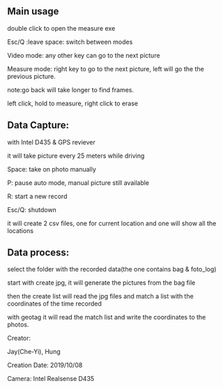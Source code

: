 ## Main usage
double click to open the measure exe

Esc/Q :leave
space: switch between modes

Video mode:
any other key can go to the next picture

Measure mode:
right key to go to the next picture, left will go the the previous picture.

note:go back will take longer to find frames.

left click, hold to measure, right click to erase

## Data Capture:
with Intel D435 & GPS reviever

it will take picture every 25 meters while driving

Space: take on photo manually

P: pause auto mode, manual picture still available

R: start a new record

Esc/Q: shutdown

it will create 2 csv files, one for current location and one will show all the locations

## Data process:
select the folder with the recorded data(the one contains bag & foto_log)

start with create jpg, it will generate the pictures from the bag file

then the create list will read the jpg files and match a list with the coordinates of the time recorded

with geotag it will read the match list and write the coordinates to the photos.

Creator:

Jay(Che-Yi), Hung

Creation Date: 2019/10/08

Camera: Intel Realsense D435
